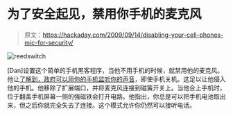 # 为了安全起见，禁用你手机的麦克风

> 原文：<https://hackaday.com/2009/09/14/disabling-your-cell-phones-mic-for-security/>

![reedswitch](img/661679a4003708369530b615ba82d1d3.png "reedswitch")

[Dan]设置这个简单的手机黑客程序，当他不用手机的时候，就禁用他的麦克风。他让[了解到，政府可以用你的手机监听你的声音](http://news.cnet.com/FBI-taps-cell-phone-mic-as-eavesdropping-tool/2100-1029_3-6140191.html)，即使手机关机。这足以让他侵入他的手机。他移除了扩展端口，并将麦克风连接到磁簧开关上。当他合上手机时，位于翻盖手机屏幕一侧的强磁铁会打开电路。他指出，你总是可以把手机电池取出来，但之后你就完全失去了连接。这个模式允许你仍然可以接听电话。